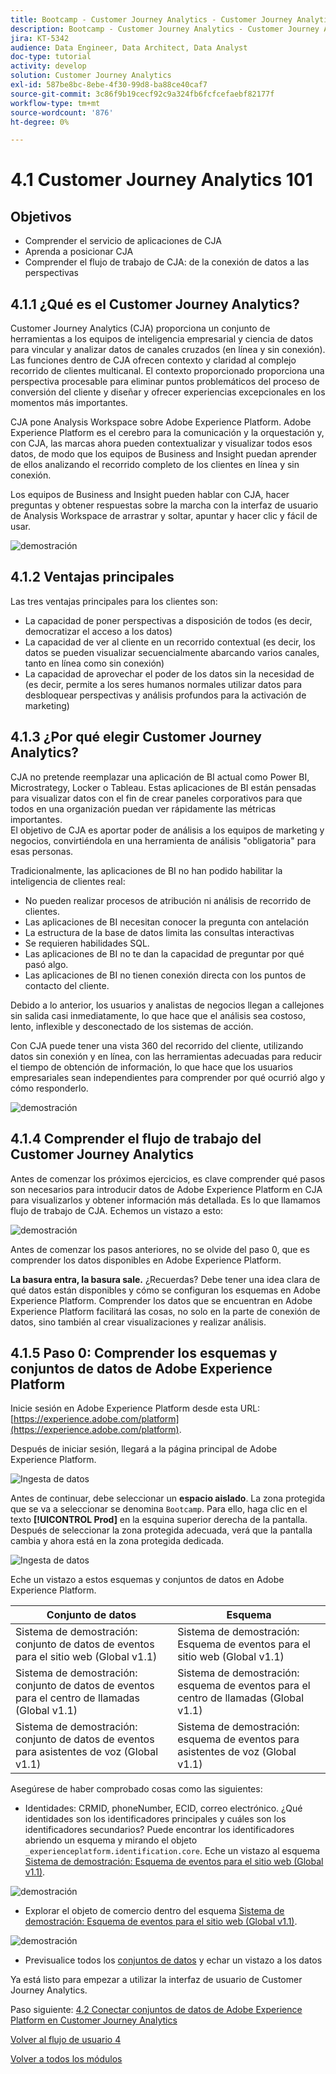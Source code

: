 ```yaml
---
title: Bootcamp - Customer Journey Analytics - Customer Journey Analytics 101
description: Bootcamp - Customer Journey Analytics - Customer Journey Analytics 101
jira: KT-5342
audience: Data Engineer, Data Architect, Data Analyst
doc-type: tutorial
activity: develop
solution: Customer Journey Analytics
exl-id: 587be8bc-8ebe-4f30-99d8-ba88ce40caf7
source-git-commit: 3c86f9b19cecf92c9a324fb6fcfcefaebf82177f
workflow-type: tm+mt
source-wordcount: '876'
ht-degree: 0%

---
```


# 4.1 Customer Journey Analytics 101

## Objetivos

- Comprender el servicio de aplicaciones de CJA
- Aprenda a posicionar CJA
- Comprender el flujo de trabajo de CJA: de la conexión de datos a las perspectivas

## 4.1.1 ¿Qué es el Customer Journey Analytics?

Customer Journey Analytics (CJA) proporciona un conjunto de herramientas a los equipos de inteligencia empresarial y ciencia de datos para vincular y analizar datos de canales cruzados (en línea y sin conexión). Las funciones dentro de CJA ofrecen contexto y claridad al complejo recorrido de clientes multicanal. El contexto proporcionado proporciona una perspectiva procesable para eliminar puntos problemáticos del proceso de conversión del cliente y diseñar y ofrecer experiencias excepcionales en los momentos más importantes.

CJA pone Analysis Workspace sobre Adobe Experience Platform. Adobe Experience Platform es el cerebro para la comunicación y la orquestación y, con CJA, las marcas ahora pueden contextualizar y visualizar todos esos datos, de modo que los equipos de Business and Insight puedan aprender de ellos analizando el recorrido completo de los clientes en línea y sin conexión.

Los equipos de Business and Insight pueden hablar con CJA, hacer preguntas y obtener respuestas sobre la marcha con la interfaz de usuario de Analysis Workspace de arrastrar y soltar, apuntar y hacer clic y fácil de usar.

![demostración](./images/cja-adv-analysis1.png)

## 4.1.2 Ventajas principales

Las tres ventajas principales para los clientes son:

- La capacidad de poner perspectivas a disposición de todos (es decir, democratizar el acceso a los datos)
- La capacidad de ver al cliente en un recorrido contextual (es decir, los datos se pueden visualizar secuencialmente abarcando varios canales, tanto en línea como sin conexión)
- La capacidad de aprovechar el poder de los datos sin la necesidad de (es decir, permite a los seres humanos normales utilizar datos para desbloquear perspectivas y análisis profundos para la activación de marketing)

## 4.1.3 ¿Por qué elegir Customer Journey Analytics?

CJA no pretende reemplazar una aplicación de BI actual como Power BI, Microstrategy, Locker o Tableau. Estas aplicaciones de BI están pensadas para visualizar datos con el fin de crear paneles corporativos para que todos en una organización puedan ver rápidamente las métricas importantes.\
El objetivo de CJA es aportar poder de análisis a los equipos de marketing y negocios, convirtiéndola en una herramienta de análisis &quot;obligatoria&quot; para esas personas.

Tradicionalmente, las aplicaciones de BI no han podido habilitar la inteligencia de clientes real:

- No pueden realizar procesos de atribución ni análisis de recorrido de clientes.
- Las aplicaciones de BI necesitan conocer la pregunta con antelación
- La estructura de la base de datos limita las consultas interactivas
- Se requieren habilidades SQL.
- Las aplicaciones de BI no te dan la capacidad de preguntar por qué pasó algo.
- Las aplicaciones de BI no tienen conexión directa con los puntos de contacto del cliente.

Debido a lo anterior, los usuarios y analistas de negocios llegan a callejones sin salida casi inmediatamente, lo que hace que el análisis sea costoso, lento, inflexible y desconectado de los sistemas de acción.

Con CJA puede tener una vista 360 del recorrido del cliente, utilizando datos sin conexión y en línea, con las herramientas adecuadas para reducir el tiempo de obtención de información, lo que hace que los usuarios empresariales sean independientes para comprender por qué ocurrió algo y cómo responderlo.

![demostración](./images/cja-use-case.png)

## 4.1.4 Comprender el flujo de trabajo del Customer Journey Analytics

Antes de comenzar los próximos ejercicios, es clave comprender qué pasos son necesarios para introducir datos de Adobe Experience Platform en CJA para visualizarlos y obtener información más detallada. Es lo que llamamos flujo de trabajo de CJA. Echemos un vistazo a esto:

![demostración](./images/cja-work-flow.jpg)

Antes de comenzar los pasos anteriores, no se olvide del paso 0, que es comprender los datos disponibles en Adobe Experience Platform.

**La basura entra, la basura sale.** ¿Recuerdas? Debe tener una idea clara de qué datos están disponibles y cómo se configuran los esquemas en Adobe Experience Platform. Comprender los datos que se encuentran en Adobe Experience Platform facilitará las cosas, no solo en la parte de conexión de datos, sino también al crear visualizaciones y realizar análisis.

## 4.1.5 Paso 0: Comprender los esquemas y conjuntos de datos de Adobe Experience Platform

Inicie sesión en Adobe Experience Platform desde esta URL: [https://experience.adobe.com/platform](https://experience.adobe.com/platform).

Después de iniciar sesión, llegará a la página principal de Adobe Experience Platform.

![Ingesta de datos](../uc1/images/home.png)

Antes de continuar, debe seleccionar un **espacio aislado**. La zona protegida que se va a seleccionar se denomina ``Bootcamp``. Para ello, haga clic en el texto **[!UICONTROL Prod]** en la esquina superior derecha de la pantalla. Después de seleccionar la zona protegida adecuada, verá que la pantalla cambia y ahora está en la zona protegida dedicada.

![Ingesta de datos](../uc1/images/sb1.png)

Eche un vistazo a estos esquemas y conjuntos de datos en Adobe Experience Platform.

| Conjunto de datos | Esquema |
| ----------------- |-------------| 
| Sistema de demostración: conjunto de datos de eventos para el sitio web (Global v1.1) | Sistema de demostración: Esquema de eventos para el sitio web (Global v1.1) |
| Sistema de demostración: conjunto de datos de eventos para el centro de llamadas (Global v1.1) | Sistema de demostración: esquema de eventos para el centro de llamadas (Global v1.1) |
| Sistema de demostración: conjunto de datos de eventos para asistentes de voz (Global v1.1) | Sistema de demostración: esquema de eventos para asistentes de voz (Global v1.1) |

Asegúrese de haber comprobado cosas como las siguientes:

- Identidades: CRMID, phoneNumber, ECID, correo electrónico. ¿Qué identidades son los identificadores principales y cuáles son los identificadores secundarios?
Puede encontrar los identificadores abriendo un esquema y mirando el objeto `_experienceplatform.identification.core`. Eche un vistazo al esquema [Sistema de demostración: Esquema de eventos para el sitio web (Global v1.1)](https://experience.adobe.com/platform/schema).

![demostración](./images/identity.png)

- Explorar el objeto de comercio dentro del esquema [Sistema de demostración: Esquema de eventos para el sitio web (Global v1.1)](https://experience.adobe.com/platform/schema).

![demostración](./images/commerce.png)

- Previsualice todos los [conjuntos de datos](https://experience.adobe.com/platform/dataset/browse?limit=50&amp;page=1&amp;sortDescending=1&amp;sortField=created) y echar un vistazo a los datos

Ya está listo para empezar a utilizar la interfaz de usuario de Customer Journey Analytics.

Paso siguiente: [4.2 Conectar conjuntos de datos de Adobe Experience Platform en Customer Journey Analytics](./ex2.md)

[Volver al flujo de usuario 4](./uc4.md)

[Volver a todos los módulos](../../overview.md)
